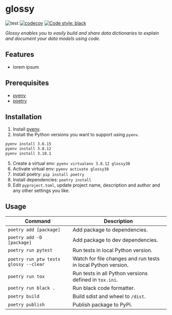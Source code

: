 # glossy
![test](https://github.com/aminekaabachi/glossy/workflows/test/badge.svg?branch=main) [![codecov](https://codecov.io/gh/aminekaabachi/glossy/branch/main/graph/badge.svg)](https://codecov.io/gh/aminekaabachi/glossy) [![Code style: black](https://img.shields.io/badge/code%20style-black-000000.svg)](https://github.com/psf/black)

*Glossy enables you to easily build and share data dictionaries to explain and document your data models using code.*

## Features
* lorem ipsum

## Prerequisites
* [pyenv](https://github.com/pyenv/pyenv)
* [poetry](https://github.com/sdispater/poetry)

## Installation
1. Install [pyenv](https://github.com/pyenv/pyenv).
2. Install the Python versions you want to support using `pyenv`.
  ```sh
  pyenv install 3.6.15
  pyenv install 3.8.12
  pyenv install 3.10.1
  ```
5. Create a virtual env: `pyenv virtualenv 3.8.12 glossy38`
6. Activate virtual env: `pyenv activate glossy38`
7. Install poetry: `pip install poetry`
8. Install dependencies: `poetry install`
9. Edit `pyproject.toml`, update project name, description and author and any other settings you like.

## Usage

Command | Description
--- | ---
`poetry add [package]` | Add package to dependencies.
`poetry add -D [package]` | Add package to dev dependencies.
`poetry run pytest` | Run tests in local Python version.
`poetry run ptw tests glossy --clear` | Watch for file changes and run tests in local Python version.
`poetry run tox` | Run tests in all Python versions defined in `tox.ini`.
`poetry run black .` | Run black code formatter.
`poetry build` | Build sdist and wheel to `/dist`.
`poetry publish` | Publish package to PyPi.

